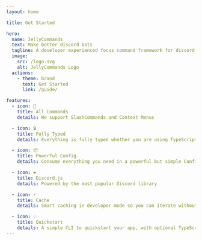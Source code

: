 ```yaml
---
layout: home

title: Get Started

hero:
  name: JellyCommands
  text: Make better discord bots
  tagline: A developer experienced focus command framework for discord.js
  image:
    src: /logo.svg
    alt: JellyCommands Logo
  actions:
    - theme: brand
      text: Get Started
      link: /guide/

features:
  - icon: 🌈
    title: All Commands
    details: We support SlashCommands and Context Menus

  - icon: 🔒
    title: Fully Typed
    details: Everything is fully typed whether you are using TypeScript or JavaScript

  - icon: 📦
    title: Powerful Config
    details: Consume everything you need in a powerful but simple Config

  - icon: ❤️
    title: Discord.js
    details: Powered by the most popular Discord library

  - icon: ⚡️
    title: Cache
    details: Smart caching in developer mode so you can iterate without hitting ratelimits

  - icon: 💡
    title: Quickstart
    details: A simple CLI to quickstart your app, with optional TypeScript and auto restarts out of the box
---
```

